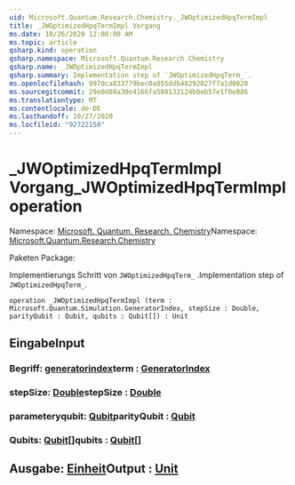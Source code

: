 ```yaml
---
uid: Microsoft.Quantum.Research.Chemistry._JWOptimizedHpqTermImpl
title: _JWOptimizedHpqTermImpl Vorgang
ms.date: 10/26/2020 12:00:00 AM
ms.topic: article
qsharp.kind: operation
qsharp.namespace: Microsoft.Quantum.Research.Chemistry
qsharp.name: _JWOptimizedHpqTermImpl
qsharp.summary: Implementation step of `JWOptimizedHpqTerm_`.
ms.openlocfilehash: 9970ca833779bec0a055ddb48292027f7a1d0020
ms.sourcegitcommit: 29e0d88a30e4166fa580132124b0eb57e1f0e986
ms.translationtype: MT
ms.contentlocale: de-DE
ms.lasthandoff: 10/27/2020
ms.locfileid: "92722150"
---
```

# <a name="_jwoptimizedhpqtermimpl-operation"></a><span data-ttu-id="dd3a2-102">_JWOptimizedHpqTermImpl Vorgang</span><span class="sxs-lookup"><span data-stu-id="dd3a2-102">_JWOptimizedHpqTermImpl operation</span></span>

<span data-ttu-id="dd3a2-103">Namespace: [Microsoft. Quantum. Research. Chemistry](xref:Microsoft.Quantum.Research.Chemistry)</span><span class="sxs-lookup"><span data-stu-id="dd3a2-103">Namespace: [Microsoft.Quantum.Research.Chemistry](xref:Microsoft.Quantum.Research.Chemistry)</span></span>

<span data-ttu-id="dd3a2-104">Paketen [](https://nuget.org/packages/)</span><span class="sxs-lookup"><span data-stu-id="dd3a2-104">Package: [](https://nuget.org/packages/)</span></span>


<span data-ttu-id="dd3a2-105">Implementierungs Schritt von `JWOptimizedHpqTerm_` .</span><span class="sxs-lookup"><span data-stu-id="dd3a2-105">Implementation step of `JWOptimizedHpqTerm_`.</span></span>

```qsharp
operation _JWOptimizedHpqTermImpl (term : Microsoft.Quantum.Simulation.GeneratorIndex, stepSize : Double, parityQubit : Qubit, qubits : Qubit[]) : Unit
```


## <a name="input"></a><span data-ttu-id="dd3a2-106">Eingabe</span><span class="sxs-lookup"><span data-stu-id="dd3a2-106">Input</span></span>

### <a name="term--generatorindex"></a><span data-ttu-id="dd3a2-107">Begriff: [generatorindex](xref:Microsoft.Quantum.Simulation.GeneratorIndex)</span><span class="sxs-lookup"><span data-stu-id="dd3a2-107">term : [GeneratorIndex](xref:Microsoft.Quantum.Simulation.GeneratorIndex)</span></span>




### <a name="stepsize--double"></a><span data-ttu-id="dd3a2-108">stepSize: [Double](xref:microsoft.quantum.lang-ref.double)</span><span class="sxs-lookup"><span data-stu-id="dd3a2-108">stepSize : [Double](xref:microsoft.quantum.lang-ref.double)</span></span>




### <a name="parityqubit--qubit"></a><span data-ttu-id="dd3a2-109">parameteryqubit: [Qubit](xref:microsoft.quantum.lang-ref.qubit)</span><span class="sxs-lookup"><span data-stu-id="dd3a2-109">parityQubit : [Qubit](xref:microsoft.quantum.lang-ref.qubit)</span></span>




### <a name="qubits--qubit"></a><span data-ttu-id="dd3a2-110">Qubits: [Qubit](xref:microsoft.quantum.lang-ref.qubit)[]</span><span class="sxs-lookup"><span data-stu-id="dd3a2-110">qubits : [Qubit](xref:microsoft.quantum.lang-ref.qubit)[]</span></span>





## <a name="output--unit"></a><span data-ttu-id="dd3a2-111">Ausgabe: [Einheit](xref:microsoft.quantum.lang-ref.unit)</span><span class="sxs-lookup"><span data-stu-id="dd3a2-111">Output : [Unit](xref:microsoft.quantum.lang-ref.unit)</span></span>

